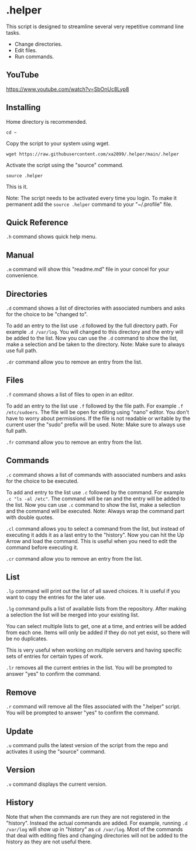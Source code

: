.helper
=======

This script is designed to streamline several very repetitive command line tasks.

- Change directories.
- Edit files.
- Run commands.

YouTube
-------

https://www.youtube.com/watch?v=SbOnUc8Lyp8


Installing
----------

Home directory is recommended.

`cd ~`

Copy the script to your system using wget.

`wget https://raw.githubusercontent.com/xa2099/.helper/main/.helper`

Activate the script using the "source" command.

`source .helper`

This is it.

Note: The script needs to be activated every time you login. To make it
permanent add the `source .helper` command to your "~/.profile" file.



Quick Reference
---------------

`.h` command shows quick help menu.


Manual
------

`.m` command will show this "readme.md" file in your concel for your convenience.


Directories
-----------

`.d` command shows a list of directories with associated numbers and asks for
the choice to be "changed to".

To add an entry to the list use `.d` followed by the full directory path. For
example `.d /var/log`. You will changed to this directory and the entry will be
added to the list. Now you can use the `.d` command to show the list, make a
selection and be taken to the directory. Note: Make sure to always use full
path.

`.dr` command allow you to remove an entry from the list.


Files
-----

`.f` command shows a list of files to open in an editor.

To add an entry to the list use `.f` followed by the file path. For example
`.f /etc/sudoers`. The file will be open for editing using "nano" editor.
You don't have to worry about permissions. If the file is not readable or
writable by the current user the "sudo" prefix will be used.  Note: Make sure
to always use full path.

`.fr` command allow you to remove an entry from the list.


Commands
--------

`.c` command shows a list of commands with associated numbers and asks for the
choice to be executed.

To add and entry to the list use `.c` followed by the command. For example
`.c "ls -al /etc"`. The command will be ran and the entry will be added to the
list. Now you can use `.c` command to show the list, make a selection and the
command will be executed. Note: Always wrap the command part with double quotes.

`.cl` command allows you to select a command from the list, but instead of
executing it adds it as a last entry to the "history". Now you can hit the
Up Arrow and load the command. This is useful when you need to edit the
command before executing it.

`.cr` command allow you to remove an entry from the list.


List
----

`.lp` command will print out the list of all saved choices. It is useful if
you want to copy the entries for the later use.

`.lg` command pulls a list of available lists from the repository. After
making a selection the list will be merged into your existing list.

You can select multiple lists to get, one at a time, and entries will be
added from each one. Items will only be added if they do not yet exist, so
there will be no duplicates.

This is very useful when working on multiple servers and having specific
sets of entries for certain types of work.

`.lr` removes all the current entries in the list. You will be prompted to
answer "yes" to confirm the command.


Remove
------

`.r` command will remove all the files associated with the ".helper"
script. You will be prompted to answer "yes" to confirm the command.


Update
------

`.u` command pulls the latest version of the script from the repo and
activates it using the "source" command.

Version
-------

`.v` command displays the current version.


History
-------

Note that when the commands are run they are not registered in the "history".
Instead the actual commands are added. For example, running `.d /var/log` will
show up in "history" as `cd /var/log`. Most of the commands that deal with
editing files and changing directories will not be added to the history as
they are not useful there.
